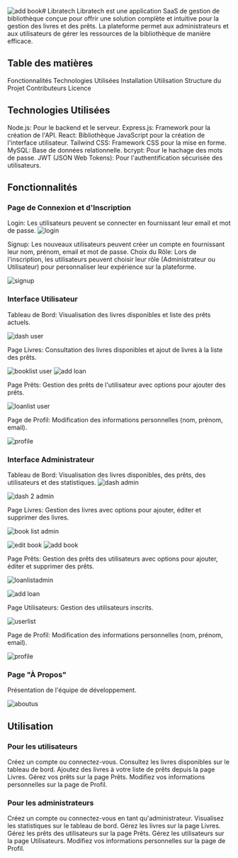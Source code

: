 ![add book](https://github.com/Emanejalal/Library-management/assets/155189345/445543e0-ea53-4fa8-a677-48496be2a5f8)# Libratech
Libratech est une application SaaS de gestion de bibliothèque conçue pour offrir une solution complète et intuitive 
pour la gestion des livres et des prêts. La plateforme permet aux administrateurs et aux utilisateurs de gérer les 
ressources de la bibliothèque de manière efficace.

## Table des matières

Fonctionnalités
Technologies Utilisées
Installation
Utilisation
Structure du Projet
Contributeurs
Licence


## Technologies Utilisées

Node.js: Pour le backend et le serveur.
Express.js: Framework pour la création de l'API.
React: Bibliothèque JavaScript pour la création de l'interface utilisateur.
Tailwind CSS: Framework CSS pour la mise en forme.
MySQL: Base de données relationnelle.
bcrypt: Pour le hachage des mots de passe.
JWT (JSON Web Tokens): Pour l'authentification sécurisée des utilisateurs.

## Fonctionnalités

### Page de Connexion et d'Inscription

Login: Les utilisateurs peuvent se connecter en fournissant leur email et mot de passe.
![login](https://github.com/Emanejalal/Library-management/assets/155189345/ee1d5de4-58fc-461b-bf10-252c4bb640a5)

Signup: Les nouveaux utilisateurs peuvent créer un compte en fournissant leur nom, prénom,
email et mot de passe.
Choix du Rôle: Lors de l'inscription, les utilisateurs peuvent choisir leur rôle (Administrateur ou Utilisateur) pour personnaliser leur expérience sur la plateforme.

![signup](https://github.com/Emanejalal/Library-management/assets/155189345/36ca2ce1-ef8d-45fe-accb-6220afede93a)



### Interface Utilisateur

Tableau de Bord: Visualisation des livres disponibles et liste des prêts actuels.

![dash user](https://github.com/Emanejalal/Library-management/assets/155189345/d3d8370b-b3fb-4788-be66-ef90fd99366d)


Page Livres: Consultation des livres disponibles et ajout de livres à la liste des prêts.

![booklist user](https://github.com/Emanejalal/Library-management/assets/155189345/eba59f23-c21d-46cc-a434-481a17b7e013)
![add loan](https://github.com/Emanejalal/Library-management/assets/155189345/582d7c94-5e83-4a48-8bcc-dac126e284bc)

Page Prêts: Gestion des prêts de l'utilisateur avec options pour ajouter des prêts.

![loanlist user](https://github.com/Emanejalal/Library-management/assets/155189345/b71e5bd0-f797-4b27-b069-a617ba42669f)



Page de Profil: Modification des informations personnelles (nom, prénom, email).

![profile](https://github.com/Emanejalal/Library-management/assets/155189345/2a5aaf14-18cc-41f2-b1d6-ed56502788b7)


### Interface Administrateur

Tableau de Bord: Visualisation des livres disponibles, des prêts, des utilisateurs et des statistiques.
![dash admin](https://github.com/Emanejalal/Library-management/assets/155189345/127c40eb-f759-42eb-9141-ab959e535515)

![dash 2 admin](https://github.com/Emanejalal/Library-management/assets/155189345/a5b55c6b-b83a-4504-b4ed-fd89db7f05ae)



Page Livres: Gestion des livres avec options pour ajouter, éditer et supprimer des livres.

![book list admin](https://github.com/Emanejalal/Library-management/assets/155189345/6306b838-20c3-4507-866d-48f36f5159d9)

![edit book](https://github.com/Emanejalal/Library-management/assets/155189345/69127913-c99b-497b-8308-9c03c837fa9e)
![add book](https://github.com/Emanejalal/Library-management/assets/155189345/98592fe0-f014-46c0-9fd4-9f328ab32920)


Page Prêts: Gestion des prêts des utilisateurs avec options pour ajouter, éditer et supprimer des prêts.

![loanlistadmin](https://github.com/Emanejalal/Library-management/assets/155189345/bfce41b2-8e65-4dff-a675-c3873c4a7963)

![add loan](https://github.com/Emanejalal/Library-management/assets/155189345/160fe207-a52c-4d0b-880a-5b22c12c9571)


Page Utilisateurs: Gestion des utilisateurs inscrits.

![userlist](https://github.com/Emanejalal/Library-management/assets/155189345/edceb3b7-c0e9-4d3d-b402-1793899bd47b)



Page de Profil: Modification des informations personnelles (nom, prénom, email).

![profile](https://github.com/Emanejalal/Library-management/assets/155189345/b9547052-4a27-4e79-9b58-0bd0be9473d1)


### Page "À Propos"

Présentation de l'équipe de développement.

![aboutus](https://github.com/Emanejalal/Library-management/assets/155189345/0cb8e4ab-f36c-40f8-8fdb-537d187fe76d)



## Utilisation

### Pour les utilisateurs

Créez un compte ou connectez-vous.
Consultez les livres disponibles sur le tableau de bord.
Ajoutez des livres à votre liste de prêts depuis la page Livres.
Gérez vos prêts sur la page Prêts.
Modifiez vos informations personnelles sur la page de Profil.

### Pour les administrateurs

Créez un compte ou connectez-vous en tant qu'administrateur.
Visualisez les statistiques sur le tableau de bord.
Gérez les livres sur la page Livres.
Gérez les prêts des utilisateurs sur la page Prêts.
Gérez les utilisateurs sur la page Utilisateurs.
Modifiez vos informations personnelles sur la page de Profil.






